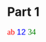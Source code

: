 # Part 1

<span style="font-family:Times New Roman; color:red; font-size:14pt;">ab </span>
<span style="font-family:Arial; color:blue; font-size: 14pt;">12 </span>
<span style="font-family: Impact; color: green; font-size: 14pt; font-style: em;">34 </span>
